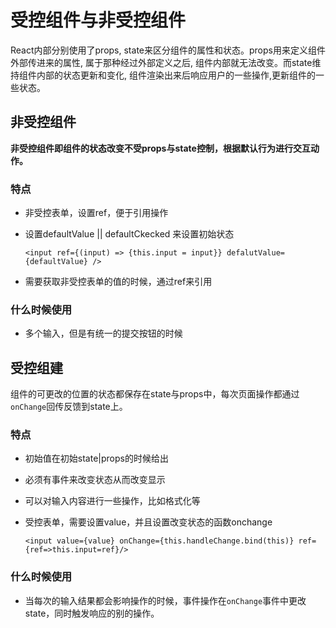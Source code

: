 # 受控组件与非受控组件

React内部分别使用了props, state来区分组件的属性和状态。props用来定义组件外部传进来的属性, 属于那种经过外部定义之后, 组件内部就无法改变。而state维持组件内部的状态更新和变化, 组件渲染出来后响应用户的一些操作,更新组件的一些状态。

## 非受控组件

**非受控组件即组件的状态改变不受props与state控制，根据默认行为进行交互动作。**

### 特点

- 非受控表单，设置ref，便于引用操作


- 设置defaultValue || defaultCkecked 来设置初始状态

  ```
  <input ref={(input) => {this.input = input}} defalutValue={defaultValue} />
  ```

- 需要获取非受控表单的值的时候，通过ref来引用

### 什么时候使用

- 多个输入，但是有统一的提交按钮的时候

## 受控组建

组件的可更改的位置的状态都保存在state与props中，每次页面操作都通过`onChange`回传反馈到state上。

### 特点

- 初始值在初始state|props的时候给出
- 必须有事件来改变状态从而改变显示
- 可以对输入内容进行一些操作，比如格式化等


- 受控表单，需要设置value，并且设置改变状态的函数onchange

  ```
  <input value={value} onChange={this.handleChange.bind(this)} ref={ref=>this.input=ref}/>
  ```

### 什么时候使用

- 当每次的输入结果都会影响操作的时候，事件操作在`onChange`事件中更改state，同时触发响应的别的操作。

  ​